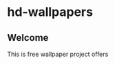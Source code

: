 # hd-wallpapers
<h2>Welcome</h3>
This is free wallpaper project offers <a href="http://wallpaperflix.com>hd wallpapers</a> on http://wallpaperflix.com. You can edit, share, and upload your favorite images of every
celebrity, cars, and nature. 

How To Download?
Downlaod wallpaper is now much easy as not before. You can visit wallpaperflix.com and search for you favorite wallpapers or images
then you click on image and then right click on wallpaper and click save image as. And done enjoy.
